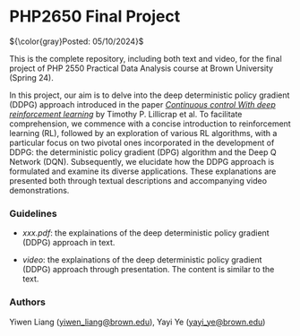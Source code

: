 # PHP2650 Final Project

${\color{gray}Posted: 05/10/2024}$

This is the complete repository, including both text and video, for the final project of PHP 2550 Practical Data Analysis course at Brown University (Spring 24).

In this project, our aim is to delve into the deep deterministic policy gradient (DDPG) approach introduced in the paper [*Continuous control With deep reinforcement learning*](https://arxiv.org/abs/1509.02971) by Timothy P. Lillicrap et al. To facilitate comprehension, we commence with a concise introduction to reinforcement learning (RL), followed by an exploration of various RL algorithms, with a particular focus on two pivotal ones incorporated in the development of DDPG: the deterministic policy gradient (DPG) algorithm and the Deep Q Network (DQN). Subsequently, we elucidate how the DDPG approach is formulated and examine its diverse applications. These explanations are presented both through textual descriptions and accompanying video demonstrations.

### Guidelines

* *xxx.pdf*: the explainations of the deep deterministic policy gradient (DDPG) approach in text.

* *video*: the explainations of the deep deterministic policy gradient (DDPG) approach through presentation. The content is similar to the text.

### Authors

Yiwen Liang (yiwen_liang@brown.edu), Yayi Ye (yayi_ye@brown.edu)
